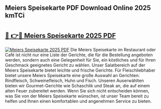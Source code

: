## Meiers Speisekarte PDF Download Online 2025 kmTCi

# <h2><a href="http://gcbyhi6.nevu.top/?p=Meiers+Speisekarte">🔗 👉🔴 Meiers Speisekarte 2025 PDF</a></h2>

[![Meiers Speisekarte 2025 PDF](https://i.imgur.com/dBaPXMq.png)](http://gcbyhi6.nevu.top/?p=Meiers+Speisekarte)
Die Meiers Speisekarte im Restaurant oder Café ist nicht nur eine Liste der Gerichte, die für die Bestellung angeboten werden, sondern auch eine Gelegenheit für Sie, ein köstliches und für Ihren Geschmack geeignetes Gericht zu wählen. Unser Salatbereich auf der Meiers Speisekarte bietet leichte und frische Gerichte. Für Fleischliebhaber bietet unsere Meiers Speisekarte eine große Auswahl an Gerichten: Rindfleisch, Schweinefleisch, Huhn und Fisch. Unseren Auserwählten bieten wir Gourmet-Gerichte wie Schaschlik und Steak an, die auf einem alten Feuer zubereitet werden. Wenn Sie sich nicht entscheiden können, was Sie von der Meiers Speisekarte wünschen, ist unser Team bereit zu helfen und Ihnen einen komfortablen und angenehmen Service zu bieten.
